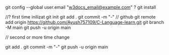 git config --global user.email "w3docs_email@example.com" ? git install

//? first time inilizat
git init
git add .
git commit -m "-"
    // github
git remote add origin https://github.com/Ayush757109/C-Language-learn.git
git branch -M main
git push -u origin main



// second or more time change

git add .
git commit -m "-"
git push -u origin main
